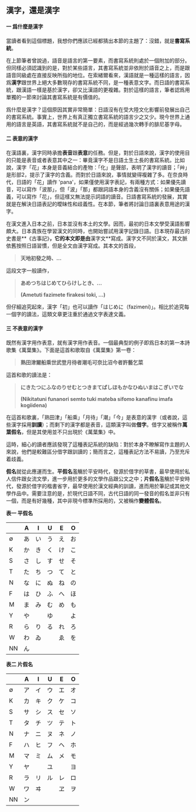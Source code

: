 ## 漢字，還是漢字



#### 一	爲什麼是漢字

當讀者看到這個標題，我想你們應該已經都猜出本節的主題了：沒錯，就是**書寫系統**。

在上節筆者曾說過，語音是語言的第一要素，而書寫系統則處於一個附加的部分。但同樣必須認識到的是，對於某些語言，其書寫系統並非依附於語音之上，而是跟語音同級處在直接反映所指的地位。在索緒爾看來，漢語就是一種這樣的語言，因爲**漢字**跟世界上絕大多數現存的書寫系統不同，是一種表意文字。而日語的書寫系統，跟漢語一樣是基於漢字，卻又比漢語的更複雜。對於這樣的語言，筆者認爲用單獨的一節來討論其書寫系統是有價值的。

爲什麼是漢字？這個原因其實非常簡單：日語沒有在受大陸文化影響前發展出自己的書寫系統。事實上，世界上有真正獨立書寫系統的語言少之又少。現今世界上通用的語言是英語，其書寫系統就不是自己的，而是經過幾次轉手的腓尼基字母。



 

#### 二	表意的漢字

在漢語裏，漢字同時承擔**表音**跟**表意**的任務。但是，對於日語來說，漢字的使用目的只能是表音或者表意其中之一：畢竟漢字不是日語土生土長的書寫系統。比如說，漢字「花」本身是音義結合的產物：「化」是聲部，表明了漢字的讀音；「艸」是形部2，提示了漢字的含義。而對於日語來說，事情就變得複雜了多。在奈良時代，日語的「花」讀作 'pana'，如果僅使用漢字表記，有兩種方式：如果優先讀音，可以寫作「波那」，但「波」「那」都跟詞語本身的含義沒有關係；如果優先語義，可以寫作「花」，但這樣又無法提示詞語的讀音。日語書寫系統的發展，其實就是在解決日語表記的曖昧性和歧義性。在本節，筆者將討論日語裏表意用途的漢字。

在漢文進入日本之前，日本並沒有本土的文學。因而，最初的日本文學受漢語影響頗大。日本貴族在學習漢文的同時，也開始嘗試用漢字記錄日語。日本現存最古的史書是**《古事記》**，它的本文即是由**漢字文**寫成。漢字文不同於漢文，其文脈依舊按照日語習慣，但是全文由漢字寫成。其本文的首段，

> **天地初發之時、…**

這段文字一般讀作，

> **あめつちはじめてひらけしとき、…**
>
> **(Ametuti fazimete firakesi toki, ...)**

但仔細追究起來，漢字「初」也可以讀作「はじめに（fazimeni)」。相比於追究每一個字的讀法，這類文章更注重於通過文字表達文義。





#### 三	不表意的漢字

既然有漢字用作表意，就有漢字用作表音。一個最典型的例子即爲日本的第一本詩歌集《萬葉集》。下面是這首和歌取自《萬葉集》第一卷：

> **熟田津爾船乘世武登月待者潮毛可奈比沼今者許藝乞菜**

這首和歌的讀法是：

> **にきたつにふなのりせむとつきまてばしほもかなひぬいまはこぎいでな**
>
> **(Nikitatuni funanori semto tuki mateba sifomo kanafinu imafa kogiidena)**

在這首和歌裏，「熟田津」「船乘」「月待」「潮」「今」是表意的漢字（或者說，這些漢字採用**訓讀**）；而剩下的漢字都是表音，這類漢字叫做**借字**。借字又被稱作**萬葉假名**，但是其使用並不只出現於《萬葉集》中。

這時，細心的讀者應該發現了這種表記系統的缺陷：對於本身不瞭解寫作主題的人來說，他們是較難區分借字跟訓讀的；簡而言之，這種表記方法不易讀，乃至充斥着歧義。

**假名**就從此應運而生。**平假名**濫觴於平安時代，發源於借字的草書，最早使用於私人信件跟女流文學，進一步用於更多的文學作品跟公文之中；**片假名**濫觴於平安時代，發源於借字的楷書省字，最早使用於漢文經典的訓讀，進而用於筆記或其他文學作品中。需要注意的是，於現代日語不同，古代日語的同一發音的假名並非只有一個，而是有好幾種，其中非現今標準所採用的，又被稱作**變體假名**。



**表一	平假名**

|      | A    | I    | U    | E    | O    |
| ---- | ---- | ---- | ---- | ---- | ---- |
| ∅    | あ   | い   | う   | え   | お   |
| K    | か   | き   | く   | け   | こ   |
| S    | さ   | し   | す   | せ   | そ   |
| T    | た   | ち   | つ   | て   | と   |
| N    | な   | に   | ぬ   | ね   | の   |
| F    | は   | ひ   | ふ   | へ   | ほ   |
| M    | ま   | み   | む   | め   | も   |
| Y    | や   |      | ゆ   |      | よ   |
| R    | ら   | り   | る   | れ   | ろ   |
| W    | わ   | ゐ   |      | ゑ   | を   |
| NN   | ん   |      |      |      |      |



**表二	片假名**

|      | A    | I    | U    | E    | O    |
| ---- | ---- | ---- | ---- | ---- | ---- |
| ∅    | ア   | イ   | ウ   | エ   | オ   |
| K    | カ   | キ   | ク   | ケ   | コ   |
| S    | サ   | シ   | ス   | セ   | ソ   |
| T    | タ   | チ   | ツ   | テ   | ト   |
| N    | ナ   | ニ   | ヌ   | ネ   | ノ   |
| F    | ハ   | ヒ   | フ   | ヘ   | ホ   |
| M    | マ   | ミ   | ム   | メ   | モ   |
| Y    | ヤ   |      | ユ   |      | ヨ   |
| R    | ラ   | リ   | ル   | レ   | ロ   |
| W    | ワ   | ヰ   |      | ヱ   | ヲ   |
| NN   | ン   |      |      |      |      |

